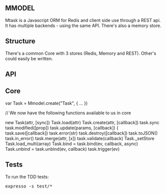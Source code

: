MMODEL
------

Mtask is a Javascript ORM for Redis and client side use through a REST api. It has multiple backends - using the same API. There's also a memory store.

Structure
---

There's a common Core with 3 stores (Redis, Memory and REST). Other's could easily be written.


API
---

Core
---

var Task = Mmodel.create("Task", { ... }) 

// We now have the following functions available to us in core

new Task(attr, [sync]) 
Task.load(attr)
Task.create(attr, [callback])
task.sync
task.modified([prop])
task.update(params, [callback]) {
task.save([callback])
task.error(str) 
task.destroy([callback])
task.toJSON()
task.in_error()
task.merge(attr, [x])
task.validate(callback)
Task._setStore
Task.load_multi(array)
Task.bind = task.bind(ev, callback, async)
Task.unbind = task.unbind(ev, callback)
task.trigger(ev)


Tests
----

To run the TDD tests:
<pre>
expresso -s test/*
</pre>